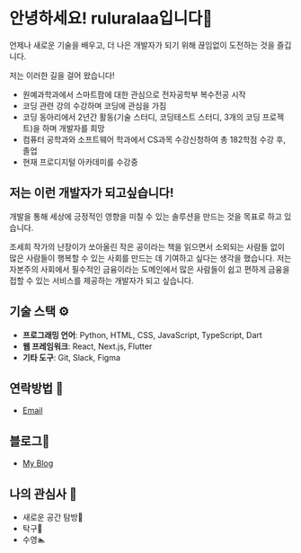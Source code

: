 # 안녕하세요! ruluralaa입니다👋 
언제나 새로운 기술을 배우고, 더 나은 개발자가 되기 위해 끊임없이 도전하는 것을 즐깁니다.

저는 이러한 길을 걸어 왔습니다!
- 원예과학과에서 스마트팜에 대한 관심으로 전자공학부 복수전공 시작
- 코딩 관련 강의 수강하며 코딩에 관심을 가짐
- 코딩 동아리에서 2년간 활동(기술 스터디, 코딩테스트 스터디, 3개의 코딩 프로젝트)을 하며 개발자를 희망
- 컴퓨터 공학과와 소프트웨어 학과에서 CS과목 수강신청하여 총 182학점 수강 후, 졸업
- 현재 프로디지털 아카데미를 수강중

## 저는 이런 개발자가 되고싶습니다!
개발을 통해 세상에 긍정적인 영향을 미칠 수 있는 솔루션을 만드는 것을 목표로 하고 있습니다.

조세희 작가의 난장이가 쏘아올린 작은 공이라는 책을 읽으면서 소외되는 사람들 없이 많은 사람들이 행복할 수 있는 사회를 만드는 데 기여하고 싶다는 생각을 했습니다. 저는 자본주의 사회에서 필수적인 금융이라는 도메인에서 많은 사람들이 쉽고 편하게 금융을 접할 수 있는 서비스를 제공하는 개발자가 되고 싶습니다. 


## 기술 스택 ⚙️
- **프로그래밍 언어**: Python, HTML, CSS, JavaScript, TypeScript, Dart
- **웹 프레임워크**: React, Next.js, Flutter
- **기타 도구**: Git, Slack, Figma

## 연락방법 💬
- [Email](bsy0302@naver.com)

## 블로그📝
- [My Blog](https://blog.naver.com/bsy0302)
  
## 나의 관심사 🎨
- 새로운 공간 탐방🚶
- 탁구🏓
- 수영🏊
